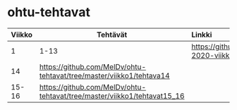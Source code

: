 # ohtu-tehtavat

Viikko | Tehtävät | Linkki
--- | --- | :---
1 | 1-13 | <https://github.com/MelDv/ohtu-2020-viikko1>
| 14 | <https://github.com/MelDv/ohtu-tehtavat/tree/master/viikko1/tehtava14>
| 15-16 | <https://github.com/MelDv/ohtu-tehtavat/tree/master/viikko1/tehtavat15_16>
